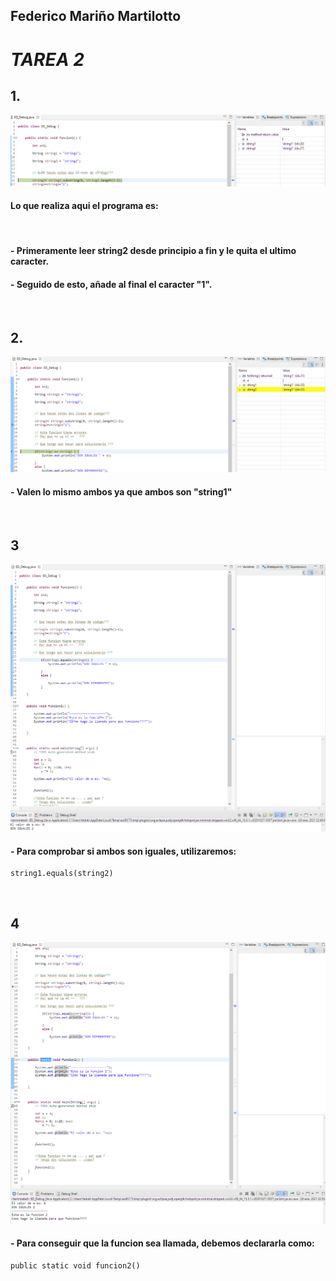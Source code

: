 ## Federico Mariño Martilotto

# *TAREA 2*


## 1. 

![](img/Captura%20de%20pantalla%20(384).png)

#### Lo que realiza aqui el programa es:

<br />

#### - Primeramente leer string2 desde principio a fin y le quita el ultimo caracter.
#### - Seguido de esto, añade al final el caracter "1".

<br />

## 2.

![](img/Captura%20de%20pantalla%20(385).png)

#### - Valen lo mismo ambos ya que ambos son "string1"

<br />

## 3

![](img/Captura%20de%20pantalla%20(386).png)

#### - Para comprobar si ambos son iguales, utilizaremos:
    string1.equals(string2)

<br />

## 4

![](img/Captura%20de%20pantalla%20(387).png)

#### - Para conseguir que la funcion sea llamada, debemos declararla como:
    public static void funcion2() 
    
<br />
<br />
<br />
<br />

